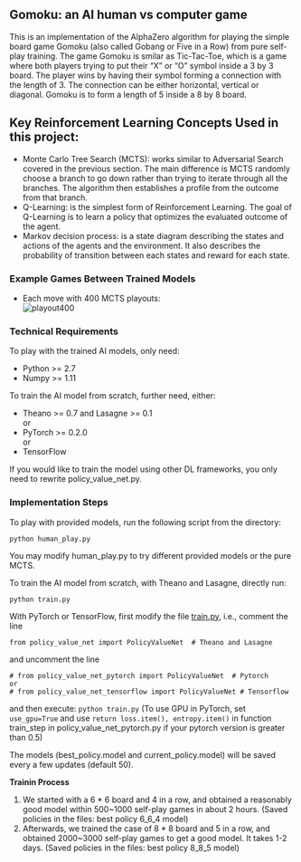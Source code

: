 ## Gomoku: an AI human vs computer game 
This is an implementation of the AlphaZero algorithm for playing the simple board game Gomoku (also called Gobang or Five in a Row) from pure self-play training. The game Gomoku is smilar as Tic-Tac-Toe, which is a game where both players trying to put their “X” or “O” symbol inside a 3 by 3 board. The player wins by having their symbol forming a connection with the length of 3. The connection can be either horizontal, vertical or diagonal. Gomoku is to form a length of 5 inside a 8 by 8 board.

## Key Reinforcement Learning Concepts Used in this project: 
- Monte Carlo Tree Search (MCTS): works similar to Adversarial Search covered in the previous section. The main difference is MCTS randomly choose a branch to go down rather than trying to iterate through all the branches. The algorithm then establishes a profile from the outcome from that branch.
- Q-Learning: is the simplest form of Reinforcement Learning. The goal of Q-Learning is to learn a policy that optimizes the evaluated outcome of the agent.
- Markov decision process:  is a state diagram describing the states and actions of the agents and the environment. It also describes the probability of transition between each states and reward for each state.


### Example Games Between Trained Models
- Each move with 400 MCTS playouts:  
![playout400](https://raw.githubusercontent.com/junxiaosong/AlphaZero_Gomoku/master/playout400.gif)

### Technical Requirements
To play with the trained AI models, only need:
- Python >= 2.7
- Numpy >= 1.11

To train the AI model from scratch, further need, either:
- Theano >= 0.7 and Lasagne >= 0.1      
or
- PyTorch >= 0.2.0    
or
- TensorFlow


If you would like to train the model using other DL frameworks, you only need to rewrite policy_value_net.py.

### Implementation Steps
To play with provided models, run the following script from the directory:  
```
python human_play.py  
```
You may modify human_play.py to try different provided models or the pure MCTS.

To train the AI model from scratch, with Theano and Lasagne, directly run:   
```
python train.py
```
With PyTorch or TensorFlow, first modify the file [train.py](https://github.com/wise-monk123/Reinforcement_Learning-/blob/master/train.py), i.e., comment the line
```
from policy_value_net import PolicyValueNet  # Theano and Lasagne
```
and uncomment the line 
```
# from policy_value_net_pytorch import PolicyValueNet  # Pytorch
or
# from policy_value_net_tensorflow import PolicyValueNet # Tensorflow
```
and then execute: ``python train.py``  (To use GPU in PyTorch, set ``use_gpu=True`` and use ``return loss.item(), entropy.item()`` in function train_step in policy_value_net_pytorch.py if your pytorch version is greater than 0.5)

The models (best_policy.model and current_policy.model) will be saved every a few updates (default 50).  


**Trainin Process**
1. We started with a 6 * 6 board and 4 in a row, and obtained a reasonably good model within 500~1000 self-play games in about 2 hours. (Saved policies in the files: best policy 6_6_4 model)
2. Afterwards, we trained the case of 8 * 8 board and 5 in a row, and obtained 2000~3000 self-play games to get a good model. It takes 1-2 days. (Saved policies in the files: best policy 8_8_5 model)

